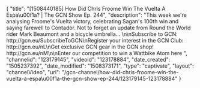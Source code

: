{
    "title": "[1508440185] How Did Chris Froome Win The Vuelta A Espa\u00f1a? | The GCN Show Ep. 244",
    "description": "This week we're analysing Froome's Vuelta victory, celebrating Sagan's 100th win and saying farewell to Contador. Not to forget an update from Round the World rider Mark Beaumont and a bicycle umbrella... \n\nSubscribe to GCN: http:\/\/gcn.eu\/SubscribeToGCN\nRegister your interest in the GCN Club: http:\/\/gcn.eu\/nL\nGet exclusive GCN gear in the GCN shop! http:\/\/gcn.eu\/nM\n\nEnter our competition to win a Wattbike Atom here ",
    "channelid": "123179145",
    "videoid": "123178884",
    "date_created": "1505237392",
    "date_modified": "1508373171",
    "type": "captivate",
    "layout": "channelVideo",
    "url": "\/gcn-channel\/how-did-chris-froome-win-the-vuelta-a-espa\u00f1a-the-gcn-show-ep-244\/123179145-123178884"
}
